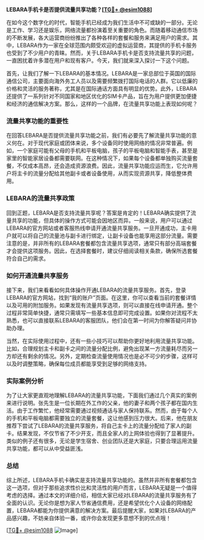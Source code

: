 **LEBARA手机卡是否提供流量共享功能？[[TG💪+ @esim1088](https://t.me/s/esim1088)]**

在如今这个数字化的时代，智能手机已经成为我们生活中不可或缺的一部分。无论是工作、学习还是娱乐，网络流量都扮演着至关重要的角色。而随着移动通信市场的不断发展，各大运营商纷纷推出了各种各样的套餐和服务来满足用户的需求。其中，LEBARA作为一家在全球范围内颇受欢迎的虚拟运营商，其提供的手机卡服务也受到了不少用户的青睐。然而，关于LEBARA手机卡是否支持流量共享的问题，一直困扰着许多潜在用户和现有客户。今天，我们就来深入探讨一下这个问题。

首先，让我们了解一下LEBARA的基本情况。LEBARA是一家总部位于英国的国际通信公司，主要面向海外务工人员以及需要频繁拨打国际电话的人群。它以低廉的价格和灵活的服务著称，尤其是在国际通话方面具有明显的优势。此外，LEBARA还提供了一系列针对不同国家和地区优化的SIM卡产品，旨在为用户提供更加便捷和经济的通信解决方案。那么，这样的一个品牌，在流量共享功能上表现如何呢？

### 流量共享功能的重要性

在回答LEBARA是否提供流量共享功能之前，我们有必要先了解流量共享功能的意义何在。对于现代家庭或团体来说，多个设备同时使用网络的情况非常普遍。例如，一个家庭可能有父母的手机和平板电脑，孩子的平板电脑和智能手表，甚至是家里的智能家居设备都需要联网。在这种情况下，如果每个设备都单独购买流量套餐，不仅成本高昂，还会造成资源浪费。因此，流量共享功能应运而生，它允许用户将主卡的流量分配给其他副卡或者设备使用，从而实现资源共享，降低整体费用。

### LEBARA的流量共享政策

回到正题，LEBARA是否支持流量共享呢？答案是肯定的！LEBARA确实提供了流量共享的功能，但具体的操作方式可能会因地区而异。一般来说，用户可以通过LEBARA的官方网站或者客服热线申请开通流量共享服务。一旦开通成功，主卡用户就可以将自己的流量池与副卡进行绑定，让副卡设备也能享用这部分流量。需要注意的是，并非所有的LEBARA套餐都包含流量共享选项，通常只有部分高端套餐才会提供这项服务。因此，在选择套餐时，建议仔细阅读相关条款，确保所选套餐符合自己的需求。

### 如何开通流量共享服务

接下来，我们来看看如何具体操作开通LEBARA的流量共享服务。首先，登录LEBARA的官方网站，找到“我的账户”页面。在这里，你可以查看当前的套餐详情以及可用的附加服务。如果发现有流量共享选项，则可以直接在线申请开通。整个过程非常简单快捷，通常只需填写一些基本信息即可完成设置。如果你对流程不太熟悉，也可以直接联系LEBARA的客服团队，他们会在第一时间为你解答疑问并协助办理。

当然，在实际使用过程中，还有一些小技巧可以帮助你更好地利用流量共享功能。比如，合理规划主卡和副卡之间的流量分配比例，避免出现某一方流量耗尽而另一方却还有剩余的情况。另外，定期检查流量使用情况也是必不可少的步骤，这样可以及时调整策略，确保每位成员都能享受到足够的网络支持。

### 实际案例分析

为了让大家更直观地理解LEBARA的流量共享功能，下面我们通过几个真实的案例来进行说明。张先生是一位长期在外工作的父亲，他的妻子和两个孩子都在国内生活。由于工作繁忙，他经常需要通过视频通话与家人保持联系。然而，由于每个人的手机和平板电脑都需要独立的流量套餐，这让他感到压力很大。后来，他在朋友推荐下尝试了LEBARA的流量共享服务，将自己主卡上的流量分配给了家人的副卡。结果发现，不仅节省了不少开支，而且全家人的上网体验也得到了显著提升。类似的例子还有很多，无论是学生宿舍、创业团队还是大家庭，只要合理运用流量共享功能，都可以从中受益匪浅。

### 总结

综上所述，LEBARA手机卡确实是支持流量共享功能的。虽然并非所有套餐都包含这一选项，但对于那些追求性价比和灵活性的用户而言，LEBARA无疑是一个值得考虑的选择。通过本文的详细介绍，相信大家已经对LEBARA的流量共享服务有了全面的认识。无论你是想为家人节省通信费用，还是希望优化个人设备的网络配置，LEBARA都能为你提供满意的解决方案。最后提醒大家，如果对LEBARA的产品感兴趣，不妨亲自体验一番，或许你会发现更多意想不到的优点哦！

[[TG💪+ @esim1088](https://t.me/s/esim1088) ![Image](https://i.postimg.cc/4NQfJmqS/Snipaste-2025-05-13-00-14-12.png)]